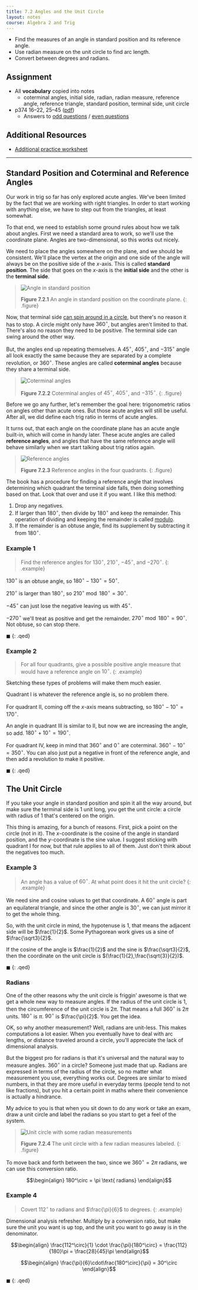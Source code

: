 ```yaml
---
title: 7.2 Angles and the Unit Circle
layout: notes
course: Algebra 2 and Trig
---
```


- Find the measures of an angle in standard position and its reference angle.
- Use radian measure on the unit circle to find arc length.
- Convert between degrees and radians.

## Assignment

- All **vocabulary** copied into notes
  - coterminal angles, initial side, radian, radian measure, reference angle, reference triangle, standard position, terminal side, unit circle
- p374 16–22, 25–45 ([pdf](./pdf/alg2-practice-0702.pdf))
  - Answers to [odd questions](../misc/alg2-odd-answers.pdf) / [even questions](../misc/alg2-even-answers.pdf)

## Additional Resources

- [Additional practice worksheet](./pdf/alg2-add-practice-0702.pdf)

---

## Standard Position and Coterminal and Reference Angles

Our work in trig so far has only explored acute angles. We've been limited by the fact that we are working with right triangles. In order to start working with anything else, we have to step out from the triangles, at least somewhat.

To that end, we need to establish some ground rules about how we talk about angles. First we need a standard area to work, so we'll use the coordinate plane. Angles are two-dimensional, so this works out nicely.

We need to place the angles somewhere on the plane, and we should be consistent. We'll place the vertex at the origin and one side of the angle will always be on the positive side of the $x$-axis. This is called **standard position**. The side that goes on the $x$-axis is the **initial side** and the other is the **terminal side**.

> ![Angle in standard position](./img/7-2-standard-position.png)
>
> **Figure 7.2.1** An angle in standard position on the coordinate plane.
{: .figure}

Now, that terminal side [can spin around in a circle](https://www.geogebra.org/classic/G6EtwPhh), but there's no reason it has to stop. A circle might only have $360^\circ$, but angles aren't limited to that. There's also no reason they need to be positive. The terminal side can swing around the other way.

But, the angles end up repeating themselves. A $45^\circ$, $405^\circ$, and $-315^\circ$ angle all look exactly the same because they are separated by a complete revolution, or $360^\circ$. These angles are called **coterminal angles** because they share a terminal side.

> ![Coterminal angles](./img/7-2-coterminal.png)
>
> **Figure 7.2.2** Coterminal angles of $45^\circ$, $405^\circ$, and $-315^\circ$.
{: .figure}

Before we go any further, let's remember the goal here: trigonometric ratios on angles other than acute ones. But those acute angles will still be useful. After all, we did define each trig ratio in terms of acute angles.

It turns out, that each angle on the coordinate plane has an acute angle built-in, which will come in handy later. These acute angles are called **reference angles**, and angles that have the same reference angle will behave similarly when we start talking about trig ratios again.

> ![Reference angles](./img/7-2-reference-angles.png)
>
> **Figure 7.2.3** Reference angles in the four quadrants.
{: .figure}

The book has a procedure for finding a reference angle that involves determining which quadrant the terminal side falls, then doing something based on that. Look that over and use it if you want. I like this method:

1. Drop any negatives.
2. If larger than $180^\circ$, then divide by $180^\circ$ and keep the remainder. This operation of dividing and keeping the remainder is called [modulo](https://en.wikipedia.org/wiki/Modulo).
3. If the remainder is an obtuse angle, find its supplement by subtracting it from $180^\circ$.

### Example 1

> Find the reference angles for $130^\circ$, $210^\circ$, $-45^\circ$, and $-270^\circ$.
{: .example}

$130^\circ$ is an obtuse angle, so $180^\circ-130^\circ = 50^\circ$.

$210^\circ$ is larger than $180^\circ$, so $210^\circ \bmod 180^\circ = 30^\circ$.

$-45^\circ$ can just lose the negative leaving us with $45^\circ$.

$-270^\circ$ we'll treat as positive and get the remainder. $270^\circ \bmod 180^\circ = 90^\circ$. Not obtuse, so can stop there.

$\blacksquare$
{: .qed}

### Example 2

> For all four quadrants, give a possible positive angle measure that would have a reference angle on $10^\circ$.
{: .example}

Sketching these types of problems will make them much easier.

Quadrant I is whatever the reference angle is, so no problem there.

For quadrant II, coming off the $x$-axis means subtracting, so $180^\circ-10^\circ=170^\circ$.

An angle in quadrant III is similar to II, but now we are increasing the angle, so add. $180^\circ+10^\circ=190^\circ$.

For quadrant IV, keep in mind that $360^\circ$ and $0^\circ$ are coterminal. $360^\circ-10^\circ=350^\circ$. You can also just put a negative in front of the reference angle, and then add a revolution to make it positive.

$\blacksquare$
{: .qed}

## The Unit Circle

If you take your angle in standard position and spin it all the way around, but make sure the terminal side is 1 unit long, you get the unit circle: a circle with radius of 1 that's centered on the origin.

This thing is amazing, for a bunch of reasons. First, pick a point on the circle (not in it). The $x$-coordinate is the cosine of the angle in standard position, and the $y$-coordinate is the sine value. I suggest sticking with quadrant I for now, but that rule applies to all of them. Just don't think about the negatives too much.

### Example 3

> An angle has a value of $60^\circ$. At what point does it hit the unit circle?
{: .example}

We need sine and cosine values to get that coordinate. A $60^\circ$ angle is part an equilateral triangle, and since the other angle is $30^\circ$, we can just mirror it to get the whole thing.

So, with the unit circle in mind, the hypotenuse is $1$, that means the adjacent side will be $\frac{1}{2}$. Some Pythagorean work gives us a sine of $\frac{\sqrt3}{2}$.

If the cosine of the angle is $\frac{1}{2}$ and the sine is $\frac{\sqrt3}{2}$, then the coordinate on the unit circle is $(\frac{1}{2},\frac{\sqrt{3}}{2})$.

$\blacksquare$
{: .qed}

### Radians

One of the other reasons why the unit circle is friggin' awesome is that we get a whole new way to measure angles. If the radius of the unit circle is $1$, then the circumference of the unit circle is $2\pi$. That means a full $360^\circ$ is $2\pi$ units. $180^\circ$ is $\pi$. $90^\circ$ is $\frac{\pi}{2}$. You get the idea.

OK, so why another measurement? Well, radians are unit-less. This makes computations a lot easier. When you eventually have to deal with arc lengths, or distance traveled around a circle, you'll appreciate the lack of dimensional analysis.

But the biggest pro for radians is that it's universal and the natural way to measure angles. $360^\circ$ in a circle? Someone just made that up. Radians are expressed in terms of the radius of the circle, so no matter what measurement you use, everything works out. Degrees are similar to mixed numbers, in that they are more useful in everyday terms (people tend to not like fractions), but you hit a certain point in maths where their convenience is actually a hindrance.

My advice to you is that when you sit down to do any work or take an exam, draw a unit circle and label the radians so you start to get a feel of the system.

> ![Unit circle with some radian measurements](./img/7-2-unit-circle-radians.png)
>
> **Figure 7.2.4** The unit circle with a few radian measures labeled.
{: .figure}

To move back and forth between the two, since we $360^\circ = 2\pi \text{ radians}$, we can use this conversion ratio.

$$\begin{align}
180^\circ = \pi \text{ radians}
\end{align}$$

### Example 4

> Covert $112^\circ$ to radians and $\frac{\pi}{6}$ to degrees.
{: .example}

Dimensional analysis refresher. Multiply by a conversion ratio, but make sure the unit you want is up top, and the unit you want to go away is in the denominator.

$$\begin{align}
\frac{112^\circ}{1} \cdot \frac{\pi}{180^\circ} = \frac{112}{180}\pi = \frac{28}{45}\pi
\end{align}$$

$$\begin{align}
\frac{\pi}{6}\cdot\frac{180^\circ}{\pi} = 30^\circ
\end{align}$$

$\blacksquare$
{: .qed}
